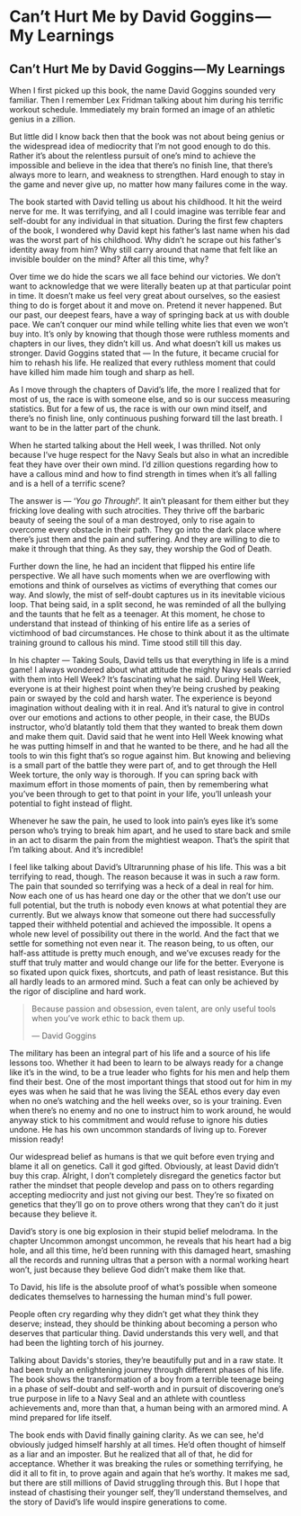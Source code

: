 # Can’t Hurt Me by David Goggins — My Learnings

## Can’t Hurt Me by David Goggins — My Learnings <a id="e7e4"></a>

When I first picked up this book, the name David Goggins sounded very familiar. Then I remember Lex Fridman talking about him during his terrific workout schedule. Immediately my brain formed an image of an athletic genius in a zillion.

But little did I know back then that the book was not about being genius or the widespread idea of mediocrity that I’m not good enough to do this. Rather it’s about the relentless pursuit of one’s mind to achieve the impossible and believe in the idea that there’s no finish line, that there’s always more to learn, and weakness to strengthen. Hard enough to stay in the game and never give up, no matter how many failures come in the way.

The book started with David telling us about his childhood. It hit the weird nerve for me. It was terrifying, and all I could imagine was terrible fear and self-doubt for any individual in that situation. During the first few chapters of the book, I wondered why David kept his father’s last name when his dad was the worst part of his childhood. Why didn’t he scrape out his father's identity away from him? Why still carry around that name that felt like an invisible boulder on the mind? After all this time, why?

Over time we do hide the scars we all face behind our victories. We don’t want to acknowledge that we were literally beaten up at that particular point in time. It doesn’t make us feel very great about ourselves, so the easiest thing to do is forget about it and move on. Pretend it never happened. But our past, our deepest fears, have a way of springing back at us with double pace. We can’t conquer our mind while telling white lies that even we won’t buy into. It’s only by knowing that though those were ruthless moments and chapters in our lives, they didn’t kill us. And what doesn’t kill us makes us stronger. David Goggins stated that — In the future, it became crucial for him to rehash his life. He realized that every ruthless moment that could have killed him made him tough and sharp as hell.

As I move through the chapters of David’s life, the more I realized that for most of us, the race is with someone else, and so is our success measuring statistics. But for a few of us, the race is with our own mind itself, and there’s no finish line, only continuous pushing forward till the last breath. I want to be in the latter part of the chunk.

When he started talking about the Hell week, I was thrilled. Not only because I’ve huge respect for the Navy Seals but also in what an incredible feat they have over their own mind. I’d zillion questions regarding how to have a callous mind and how to find strength in times when it’s all falling and is a hell of a terrific scene?

The answer is — ‘_You go Through!_’. It ain’t pleasant for them either but they fricking love dealing with such atrocities. They thrive off the barbaric beauty of seeing the soul of a man destroyed, only to rise again to overcome every obstacle in their path. They go into the dark place where there’s just them and the pain and suffering. And they are willing to die to make it through that thing. As they say, they worship the God of Death.

Further down the line, he had an incident that flipped his entire life perspective. We all have such moments when we are overflowing with emotions and think of ourselves as victims of everything that comes our way. And slowly, the mist of self-doubt captures us in its inevitable vicious loop. That being said, in a split second, he was reminded of all the bullying and the taunts that he felt as a teenager. At this moment, he chose to understand that instead of thinking of his entire life as a series of victimhood of bad circumstances. He chose to think about it as the ultimate training ground to callous his mind. Time stood still till this day.

In his chapter — Taking Souls, David tells us that everything in life is a mind game! I always wondered about what attitude the mighty Navy seals carried with them into Hell Week? It’s fascinating what he said. During Hell Week, everyone is at their highest point when they’re being crushed by peaking pain or swayed by the cold and harsh water. The experience is beyond imagination without dealing with it in real. And it’s natural to give in control over our emotions and actions to other people, in their case, the BUDs instructor, who’d blatantly told them that they wanted to break them down and make them quit. David said that he went into Hell Week knowing what he was putting himself in and that he wanted to be there, and he had all the tools to win this fight that’s so rogue against him. But knowing and believing is a small part of the battle they were part of, and to get through the Hell Week torture, the only way is thorough. If you can spring back with maximum effort in those moments of pain, then by remembering what you’ve been through to get to that point in your life, you’ll unleash your potential to fight instead of flight.

Whenever he saw the pain, he used to look into pain’s eyes like it’s some person who’s trying to break him apart, and he used to stare back and smile in an act to disarm the pain from the mightiest weapon. That’s the spirit that I’m talking about. And it’s incredible!

I feel like talking about David’s Ultrarunning phase of his life. This was a bit terrifying to read, though. The reason because it was in such a raw form. The pain that sounded so terrifying was a heck of a deal in real for him. Now each one of us has heard one day or the other that we don’t use our full potential, but the truth is nobody even knows at what potential they are currently. But we always know that someone out there had successfully tapped their withheld potential and achieved the impossible. It opens a whole new level of possibility out there in the world. And the fact that we settle for something not even near it. The reason being, to us often, our half-ass attitude is pretty much enough, and we’ve excuses ready for the stuff that truly matter and would change our life for the better. Everyone is so fixated upon quick fixes, shortcuts, and path of least resistance. But this all hardly leads to an armored mind. Such a feat can only be achieved by the rigor of discipline and hard work.

> Because passion and obsession, even talent, are only useful tools when you’ve work ethic to back them up.
>
> — David Goggins

The military has been an integral part of his life and a source of his life lessons too. Whether it had been to learn to be always ready for a change like it’s in the wind, to be a true leader who fights for his men and help them find their best. One of the most important things that stood out for him in my eyes was when he said that he was living the SEAL ethos every day even when no one’s watching and the hell weeks over, so is your training. Even when there’s no enemy and no one to instruct him to work around, he would anyway stick to his commitment and would refuse to ignore his duties undone. He has his own uncommon standards of living up to. Forever mission ready!

Our widespread belief as humans is that we quit before even trying and blame it all on genetics. Call it god gifted. Obviously, at least David didn’t buy this crap. Alright, I don’t completely disregard the genetics factor but rather the mindset that people develop and pass on to others regarding accepting mediocrity and just not giving our best. They’re so fixated on genetics that they’ll go on to prove others wrong that they can’t do it just because they believe it.

David’s story is one big explosion in their stupid belief melodrama. In the chapter Uncommon amongst uncommon, he reveals that his heart had a big hole, and all this time, he’d been running with this damaged heart, smashing all the records and running ultras that a person with a normal working heart won’t, just because they believe God didn’t make them like that.

To David, his life is the absolute proof of what’s possible when someone dedicates themselves to harnessing the human mind's full power.

People often cry regarding why they didn’t get what they think they deserve; instead, they should be thinking about becoming a person who deserves that particular thing. David understands this very well, and that had been the lighting torch of his journey.

Talking about Davids's stories, they’re beautifully put and in a raw state. It had been truly an enlightening journey through different phases of his life. The book shows the transformation of a boy from a terrible teenage being in a phase of self-doubt and self-worth and in pursuit of discovering one’s true purpose in life to a Navy Seal and an athlete with countless achievements and, more than that, a human being with an armored mind. A mind prepared for life itself.

The book ends with David finally gaining clarity. As we can see, he'd obviously judged himself harshly at all times. He’d often thought of himself as a liar and an imposter. But he realized that all of that, he did for acceptance. Whether it was breaking the rules or something terrifying, he did it all to fit in, to prove again and again that he’s worthy. It makes me sad, but there are still millions of David struggling through this. But I hope that instead of chastising their younger self, they’ll understand themselves, and the story of David’s life would inspire generations to come.

